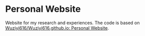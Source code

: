 # Personal Website
Website for my research and experiences. The code is based on [Wuziyi616/Wuziyi616.github.io: Personal Website](https://github.com/Wuziyi616/Wuziyi616.github.io).

